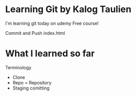 # Learning Git by Kalog Taulien
I'm learning git today on udemy Free course!

Commit and Push index.html

# What I learned so far
Terminology
 - Clone
 - Repo = Repository
 - Staging comitting
 